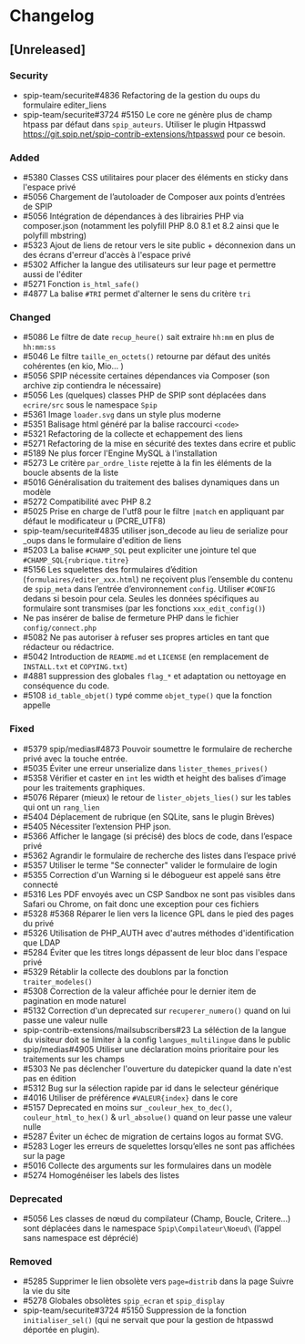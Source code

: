 # Changelog

## [Unreleased]

### Security

- spip-team/securite#4836 Refactoring de la gestion du oups du formulaire editer_liens
- spip-team/securite#3724 #5150 Le core ne génère plus de champ htpass par défaut dans `spip_auteurs`. Utiliser le plugin Htpasswd https://git.spip.net/spip-contrib-extensions/htpasswd pour ce besoin.

### Added

- #5380 Classes CSS utilitaires pour placer des éléments en sticky dans l'espace privé
- #5056 Chargement de l’autoloader de Composer aux points d’entrées de SPIP
- #5056 Intégration de dépendances à des librairies PHP via composer.json (notamment les polyfill PHP 8.0 8.1 et 8.2 ainsi que le polyfill mbstring)
- #5323 Ajout de liens de retour vers le site public + déconnexion dans un des écrans d'erreur d'accès à l'espace privé
- #5302 Afficher la langue des utilisateurs sur leur page et permettre aussi de l'éditer
- #5271 Fonction `is_html_safe()`
- #4877 La balise `#TRI` permet d'alterner le sens du critère `tri`

### Changed

- #5086 Le filtre de date `recup_heure()` sait extraire `hh:mm` en plus de `hh:mm:ss`
- #5046 Le filtre `taille_en_octets()` retourne par défaut des unités cohérentes (en kio, Mio… )
- #5056 SPIP nécessite certaines dépendances via Composer (son archive zip contiendra le nécessaire)
- #5056 Les (quelques) classes PHP de SPIP sont déplacées dans `ecrire/src` sous le namespace `Spip`
- #5361 Image `loader.svg` dans un style plus moderne
- #5351 Balisage html généré par la balise raccourci `<code>`
- #5321 Refactoring de la collecte et echappement des liens
- #5271 Refactoring de la mise en sécurité des textes dans ecrire et public
- #5189 Ne plus forcer l'Engine MySQL à l'installation
- #5273 Le critère `par_ordre_liste` rejette à la fin les éléments de la boucle absents de la liste
- #5016 Généralisation du traitement des balises dynamiques dans un modèle
- #5272 Compatibilité avec PHP 8.2
- #5025 Prise en charge de l'utf8 pour le filtre `|match` en appliquant par défaut le modificateur u (PCRE_UTF8)
- spip-team/securite#4835 utiliser json_decode au lieu de serialize pour _oups dans le formulaire d'edition de liens
- #5203 La balise `#CHAMP_SQL` peut expliciter une jointure tel que `#CHAMP_SQL{rubrique.titre}`
- #5156 Les squelettes des formulaires d’édition (`formulaires/editer_xxx.html`) ne reçoivent plus l’ensemble du contenu de `spip_meta` dans l’entrée d’environnement `config`. Utiliser `#CONFIG` dedans si besoin pour cela. Seules les données spécifiques au formulaire sont transmises (par les fonctions `xxx_edit_config()`)
- Ne pas insérer de balise de fermeture PHP dans le fichier `config/connect.php`
- #5082 Ne pas autoriser à refuser ses propres articles en tant que rédacteur ou rédactrice.
- #5042 Introduction de `README.md` et `LICENSE` (en remplacement de `INSTALL.txt` et `COPYING.txt`)
- #4881 suppression des globales `flag_*` et adaptation ou nettoyage en conséquence du code.
- #5108 `id_table_objet()` typé comme `objet_type()` que la fonction appelle

### Fixed

- #5379 spip/medias#4873 Pouvoir soumettre le formulaire de recherche privé avec la touche entrée.
- #5035 Éviter une erreur unserialize dans `lister_themes_prives()`
- #5358 Vérifier et caster en `int` les width et height des balises d’image pour les traitements graphiques.
- #5076 Réparer (mieux) le retour de `lister_objets_lies()` sur les tables qui ont un `rang_lien`
- #5404 Déplacement de rubrique (en SQLite, sans le plugin Brèves)
- #5405 Nécessiter l’extension PHP json.
- #5366 Afficher le langage (si précisé) des blocs de code, dans l’espace privé
- #5362 Agrandir le formulaire de recherche des listes dans l’espace privé
- #5357 Utiliser le terme "Se connecter" valider le formulaire de login
- #5355 Correction d'un Warning si le débogueur est appelé sans être connecté
- #5316 Les PDF envoyés avec un CSP Sandbox ne sont pas visibles dans Safari ou Chrome, on fait donc une exception pour ces fichiers
- #5328 #5368 Réparer le lien vers la licence GPL dans le pied des pages du privé
- #5326 Utilisation de PHP_AUTH avec d'autres méthodes d'identification que LDAP
- #5284 Éviter que les titres longs dépassent de leur bloc dans l'espace privé
- #5329 Rétablir la collecte des doublons par la fonction `traiter_modeles()`
- #5308 Correction de la valeur affichée pour le dernier item de pagination en mode naturel
- #5132 Correction d'un deprecated sur `recuperer_numero()` quand on lui passe une valeur nulle
- spip-contrib-extensions/mailsubscribers#23 La séléction de la langue du visiteur doit se limiter à la config `langues_multilingue` dans le public
- spip/medias#4905 Utiliser une déclaration moins prioritaire pour les traitements sur les champs
- #5303 Ne pas déclencher l'ouverture du datepicker quand la date n'est pas en édition
- #5312 Bug sur la sélection rapide par id dans le selecteur générique
- #4016 Utiliser de préférence `#VALEUR{index}` dans le core
- #5157 Deprecated en moins sur `_couleur_hex_to_dec()`, `couleur_html_to_hex()` & `url_absolue()`  quand on leur passe une valeur nulle
- #5287 Éviter un échec de migration de certains logos au format SVG.
- #5283 Loger les erreurs de squelettes lorsqu’elles ne sont pas affichées sur la page
- #5016 Collecte des arguments sur les formulaires dans un modèle
- #5274 Homogénéiser les labels des listes

### Deprecated

- #5056 Les classes de nœud du compilateur (Champ, Boucle, Critere...) sont déplacées dans le namespace `Spip\Compilateur\Noeud\` (l’appel sans namespace est déprécié)

### Removed

- #5285 Supprimer le lien obsolète vers `page=distrib` dans la page Suivre la vie du site
- #5278 Globales obsolètes `spip_ecran` et `spip_display`
- spip-team/securite#3724 #5150 Suppression de la fonction `initialiser_sel()` (qui ne servait que pour la gestion de htpasswd déportée en plugin).
